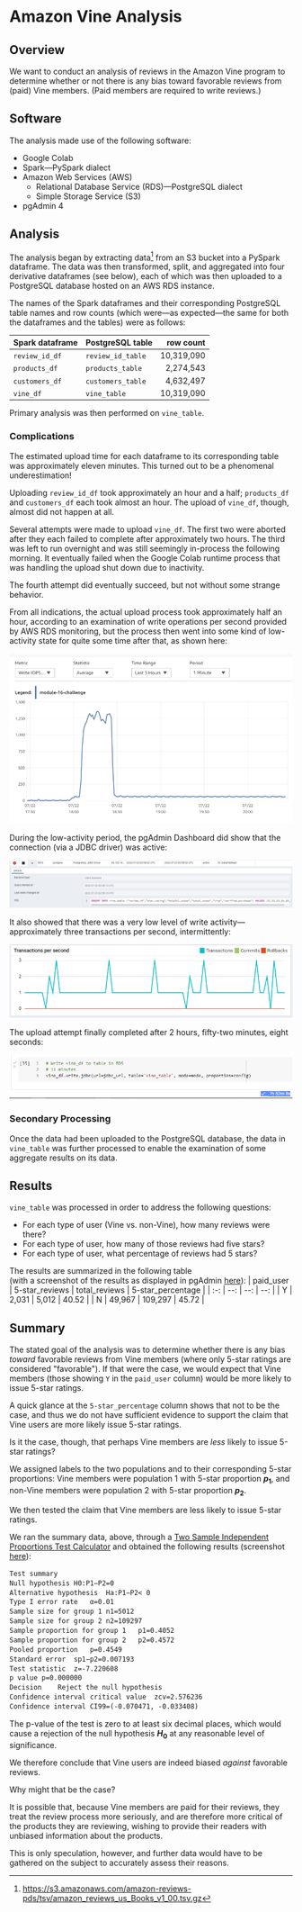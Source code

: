 # Amazon Vine Analysis

## Overview

We want to conduct an analysis of reviews in the Amazon Vine program to determine whether or not there is any bias toward favorable reviews from (paid) Vine members. (Paid members are required to write reviews.)

## Software

The analysis made use of the following software:
- Google Colab
- Spark—PySpark dialect
- Amazon Web Services (AWS)
  - Relational Database Service (RDS)—PostgreSQL dialect
  - Simple Storage Service (S3)
- pgAdmin 4

## Analysis

The analysis began by extracting data[^source_data] from an S3 bucket into a PySpark dataframe. The data was then transformed, split, and aggregated into four derivative dataframes (see below), each of which was then uploaded to a PostgreSQL database hosted on an AWS RDS instance.

[^source_data]: https://s3.amazonaws.com/amazon-reviews-pds/tsv/amazon_reviews_us_Books_v1_00.tsv.gz

The names of the Spark dataframes and their corresponding PostgreSQL table names and row counts (which were—as expected—the same for both the dataframes and the tables) were as follows:

| Spark dataframe | PostgreSQL table  | row count  |
| ---             | ---               | --:        |
| `review_id_df`  | `review_id_table` | 10,319,090 |
| `products_df`   | `products_table`  |  2,274,543 |
| `customers_df`  | `customers_table` |  4,632,497 |
| `vine_df`       | `vine_table`      | 10,319,090 |

Primary analysis was then performed on `vine_table`.

### Complications

The estimated upload time for each dataframe to its corresponding table was approximately eleven minutes. This turned out to be a phenomenal underestimation!

Uploading `review_id_df` took approximately an hour and a half; `products_df` and `customers_df` each took almost an hour. The upload of `vine_df`, though, almost did not happen at all.

Several attempts were made to upload `vine_df`. The first two were aborted after they each failed to complete after approximately two hours. The third was left to run overnight and was still seemingly in-process the following morning. It eventually failed when the Google Colab runtime process that was handling the upload shut down due to inactivity.

The fourth attempt did eventually succeed, but not without some strange behavior.

From all indications, the actual upload process took approximately half an hour, according to an examination of write operations per second provided by AWS RDS monitoring, but the process then went into some kind of low-activity state for quite some time after that, as shown here:

![Write IOPS per second](./images/write_iops.png)

During the low-activity period, the pgAdmin Dashboard did show that the connection (via a JDBC driver) was active:

![active connection](./images/pgAdmin_active_connection.png)

It also showed that there was a very low level of write activity—approximately three transactions per second, intermittently:

![transactions per second](./images/pgAdmin_transactions_per_second.png)

The upload attempt finally completed after 2 hours, fifty-two minutes, eight seconds:

![upload complete](./images/upload_complete.png)

### Secondary Processing

Once the data had been uploaded to the PostgreSQL database, the data in `vine_table` was further processed to enable the examination of some aggregate results on its data.

## Results

`vine_table` was processed in order to address the following questions:
- For each type of user (Vine vs. non-Vine), how many reviews were there?  
- For each type of user, how many of those reviews had five stars?
- For each type of user, what percentage of reviews had 5 stars?

The results are summarized in the following table  
(with a screenshot of the results as displayed in pgAdmin [here](./images/analysis_table.png)):
| paid_user | 5-star_reviews | total_reviews | 5-star_percentage |
|    :-:    | --:            | --:           | --:               |
|     Y     |          2,031 |         5,012 |             40.52 |
|     N     |         49,967 |       109,297 |             45.72 |

## Summary

The stated goal of the analysis was to determine whether there is any bias *toward* favorable reviews from Vine members (where only 5-star ratings are considered "favorable"). If that were the case, we would expect that Vine members (those showing `Y` in the `paid_user` column) would be more likely to issue 5-star ratings.

A quick glance at the `5-star_percentage` column shows that not to be the case, and thus we do not have sufficient evidence to support the claim that Vine users are more likely issue 5-star ratings.

Is it the case, though, that perhaps Vine members are *less* likely to issue 5-star ratings?

We assigned labels to the two populations and to their corresponding 5-star proportions: Vine members were population 1 with 5-star proportion ***p*<sub>1</sub>**, and non-Vine members were population 2 with 5-star proportion ***p*<sub>2</sub>**.

We then tested the claim that Vine members are less likely to issue 5-star ratings.

We ran the summary data, above, through a [Two Sample Independent Proportions Test Calculator](http://www2.psych.purdue.edu/~gfrancis/calculators/proportion_test_two_sample.shtml) and obtained the following results (screenshot [here](./images/p_vs_p_z-test.png)):

``` markdown
Test summary
Null hypothesis	H0:P1−P2=0	
Alternative hypothesis	Ha:P1−P2< 0
Type I error rate	α=0.01
Sample size for group 1	n1=5012
Sample size for group 2	n2=109297
Sample proportion for group 1	p1=0.4052
Sample proportion for group 2	p2=0.4572
Pooled proportion	p=0.4549
Standard error	sp1−p2=0.007193
Test statistic	z=-7.220608
p value	p=0.000000
Decision	Reject the null hypothesis
Confidence interval critical value	zcv=2.576236
Confidence interval	CI99=(-0.070471, -0.033408)
```

The p-value of the test is zero to at least six decimal places, which would cause a rejection of the null hypothesis ***H*<sub>0</sub>** at any reasonable level of significance.

We therefore conclude that Vine users are indeed biased *against* favorable reviews.

Why might that be the case?

It is possible that, because Vine members are paid for their reviews, they treat the review process more seriously, and are therefore more critical of the products they are reviewing, wishing to provide their readers with unbiased information about the products.

This is only speculation, however, and further data would have to be gathered on the subject to accurately assess their reasons.